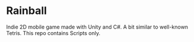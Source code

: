 # Rainball
Indie 2D mobile game made with Unity and C#. A bit similar to well-known Tetris. This repo contains Scripts only.
